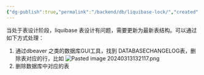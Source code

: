 ```yaml
---
{"dg-publish":true,"permalink":"/backend/db/liquibase-lock/","created":"2024-05-27T15:04:09.000+08:00","updated":"2024-05-27T15:04:09.000+08:00"}
---
```


当处于表设计阶段，liquibase 表设计有问题，需要更新为最新表结构。可以通过如下方式处理：
1. 通过dbeaver 之类的数据库GUI工具，找到 DATABASECHANGELOG表，删除表对应的行，比如
![Pasted image 20240313132117.png](/img/user/attachments/Pasted%20image%2020240313132117.png)
2. 删除数据库中对应的表
